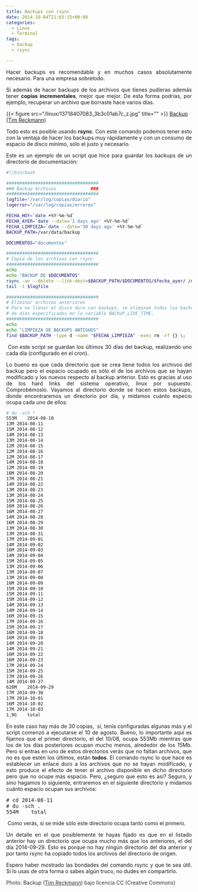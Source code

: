 ```yaml
---
title: Backups con rsync
date: 2014-10-04T21:03:15+00:00
categories:
  - Linux
  - Terminal
tags:
  - backup
  - rsync

---
```

<p style="text-align: justify">
  Hacer backups es recomendable y en muchos casos absolutamente necesario. Para una empresa sobretodo.
</p>

<p style="text-align: justify">
  Si además de hacer backups de los archivos que tienes pudieras además tener <strong>copias incrementales</strong>, mejor que mejor. De esta forma podrías, por ejemplo, recuperar un archivo que borraste hace varios días.
</p>

{{< figure src="/linux/13718407083_3b3c01ab7c_z.jpg" title="" >}}
[Backup (Tim Reckmann)](https://www.flickr.com/photos/foto_db/13718407083/in/photolist-mUfqu4-bWGgAk-89pH6q-6tgx7t-4yTsND-8YtnFS-5zKVPs-4A7WsA-aqYfK-23RUwa-8vEATQ-bJc39K-7BRek-bDtQ6e-4cyHom-i8ZrQj-d7maJd-8pd9Ec-6nexff-mTnD7-mUfk5t-naMTxi-5W67cY-5TYQGp-5pgPEV-amBVYp-amELm7-amELf1-amBVTg-62g2Hp-9cwGfb-fpptvD-fpDJpY-fpptv8-fpDJpL-fpDJoU-fpptti-fpDJm9-fpptu4-fpDJos-fppttP-fpptvg-CFP9u-7GFxYm-9qBBEa-4nw5rf-8DcMJU-p7GnJS-ena2yU-oRkaEn)

<p style="text-align: justify">
  Todo esto es posible usando <strong>rsync</strong>. Con este comando podemos tener esto con la ventaja de hacer los backups muy rápidamente y con un consumo de espacio de disco mínimo, sólo el justo y necesario.
</p>

<p style="text-align: justify">
  Este es un ejemplo de un script que hice para guardar los backups de un directorio de documentación:
</p>

```bash
#!/bin/bash

###################################
### Backup Archivos             ###
###################################
logfile="/var/log/copias/diario"
logerror="/var/log/copias/errores"

FECHA_HOY=`date +%Y-%m-%d`
FECHA_AYER=`date --date='1 days ago' +%Y-%m-%d`
FECHA_LIMPIEZA=`date --date='30 days ago' +%Y-%m-%d`
BACKUP_PATH=/var/data/backup

DOCUMENTOS="documentos"

###################################
# Copia de los archivos con rsync
###################################
echo
echo "BACKUP DE $DOCUMENTOS"
rsync -av --delete --link-dest=$BACKUP_PATH/$DOCUMENTOS/$fecha_ayer/ /datos/$DOCUMENTOS/ $BACKUP_PATH/$DOCUMENTOS/$fecha_hoy/ 2&gt;&gt; $logerror && date +"%d/%m/%Y %H:%M:%S Copia del directorio /datos/$DOCUMENTOS realizada en $BACKUP_PATH/$DOCUMENTOS/$fecha_hoy/." &gt;&gt; $logfile
tail -1 $logfile

###################################
# Eliminar archivos anteriores
# Para no llenar el disco duro con backups, se eliminan todos los backups diarios pasados la cantidad
# de días especificados en la variable BACKUP_LIVE_TIME.
###################################
echo
echo "LIMPIEZA DE BACKUPS ANTIGUOS"
find $BACKUP_PATH -type d -name "$FECHA_LIMPIEZA" -exec rm -rf {} \;
```

<p style="text-align: justify">
   Con este script se guardan los últimos 30 días del backup, realizando uno cada día (configurado en el cron).
</p>

<p style="text-align: justify">
  Lo bueno es que cada directorio que se crea tiene todos los archivos del backup pero el espacio ocupado es sólo el de los archivos que se hayan modificado y los nuevos respecto al backup anterior. Esto es gracias al uso de los hard links del sistema operativo, linux por supuesto. Comprobémoslo. Vayamos al directorio donde se hacen estos backups, donde encontraremos un directorio por día, y midamos cuánto especio ocupa cada uno de ellos:
</p>

```bash
# du -sch *
553M    2014-08-10
13M 2014-08-11
15M 2014-08-12
14M 2014-08-13
13M 2014-08-14
12M 2014-08-15
12M 2014-08-16
12M 2014-08-17
14M 2014-08-18
12M 2014-08-19
18M 2014-08-20
17M 2014-08-21
14M 2014-08-22
13M 2014-08-23
13M 2014-08-24
15M 2014-08-25
16M 2014-08-26
16M 2014-08-27
14M 2014-08-28
16M 2014-08-29
13M 2014-08-30
13M 2014-08-31
17M 2014-09-01
14M 2014-09-02
16M 2014-09-03
14M 2014-09-04
15M 2014-09-05
13M 2014-09-06
13M 2014-09-07
13M 2014-09-08
18M 2014-09-09
15M 2014-09-10
15M 2014-09-11
15M 2014-09-12
14M 2014-09-13
14M 2014-09-14
16M 2014-09-15
17M 2014-09-16
15M 2014-09-17
16M 2014-09-18
16M 2014-09-19
14M 2014-09-20
14M 2014-09-21
16M 2014-09-22
16M 2014-09-23
17M 2014-09-24
15M 2014-09-25
17M 2014-09-26
14M 2014-09-27
628M    2014-09-29
17M 2014-09-30
17M 2014-10-01
16M 2014-10-02
17M 2014-10-03
1,9G    total
```

<p style="text-align: justify">
  En este caso hay más de 30 copias,  sí, tenía configuradas algunas más y el script comenzó a ejecutarse el 10 de agosto. Bueno, lo importante aquí es fijarnos que el primer directorio, el del 10/08, ocupa 553Mb mientras que los de los días posteriores ocupan mucho menos, alrededor de los 15Mb. Pero si entras en uno de estos directorios verás que no faltan archivos, que no es que estén los últimos, están <strong>todos</strong>. El comando rsync lo que hace es establecer un enlace duro a los archivos que no se hayan modificado, y esto produce el efecto de tener el archivo disponible en dicho directorio pero que no ocupe más espacio. Pero, ¿seguro que esto es así? Seguro, y sino hagamos lo siguiente, entraremos en el siguiente directorio y midamos cuánto espacio ocupan sus archivos:
</p>

<pre class="lang:default decode:true "># cd 2014-08-11
# du -sch . 
554M    total</pre>

<p style="text-align: justify">
   Como verás, si se mide sólo este directorio ocupa tanto como el primero.
</p>

<p style="text-align: justify">
  Un detalle en el que posiblemente te hayas fijado es que en el listado anterior hay un directorio que ocupa mucho más que los anteriores, el del día 2014-09-29. Esto es porque no hay ningún directorio del día anterior y por tanto rsync ha copiado todos los archivos del directorio de origen.
</p>

<p style="text-align: justify">
  Espero haber mostrado las bondades del comando rsync y que te sea útil. Si lo usas de otra forma o sabes algún truco, no dudes en compartirlo.
</p>

<p style="text-align: justify">
  <span style="color: #333333">Photo: Backup (<a class="owner-name truncate" style="color: #333333" title="Ir a la galería de Tim Reckmann" href="https://www.flickr.com/photos/foto_db/">Tim Reckmann</a>) bajo licencia CC (Creative Commons)</span>
</p>